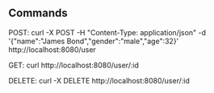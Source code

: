 ## Commands

POST: curl -X POST -H "Content-Type: application/json" -d '{"name":"James Bond","gender":"male","age":32}' http://localhost:8080/user

GET: curl http://localhost:8080/user/:id

DELETE: curl -X DELETE http://localhost:8080/user/:id